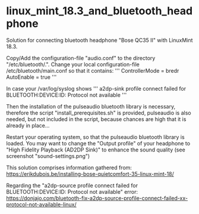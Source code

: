 # linux_mint_18.3_and_bluetooth_headphone
Solution for connecting bluetooth headphone "Bose QC35 II" with LinuxMint 18.3.

Copy/Add the configuration-file "audio.conf" to the directory "/etc/bluetooth/.".
Change your local configuration-file /etc/bluetooth/main.conf so that it contains:
'''
ControllerMode = bredr
AutoEnable = true
'''

In case your /var/log/syslog shows
'''
a2dp-sink profile connect failed for BLUETOOTH:DEVICE:ID: Protocol not available
'''

Then the installation of the pulseaudio bluetooth library is necessary, therefore the script
"install_prerequisites.sh" is provided, pulseaudio is also needed, but not included in the script,
because chances are high that it is already in place...

Restart your operating system, so that the pulseaudio bluetooth library is loaded.
You may want to change the "Output profile" of your headphone to "High Fidelity Playback (AD2DP Sink)" to enhance the sound quality (see screenshot "sound-settings.png")


This solution comprises information gathered from:
https://erikdubois.be/installing-bose-quietcomfort-35-linux-mint-18/

Regarding the "a2dp-source profile connect failed for BLUETOOTH:DEVICE:ID: Protocol not available" error:
https://donjajo.com/bluetooth-fix-a2dp-source-profile-connect-failed-xx-protocol-not-available-linux/
